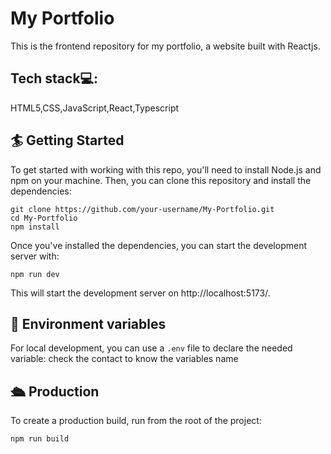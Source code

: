 # My Portfolio

This is the frontend repository for my portfolio, a website built with Reactjs.

## Tech stack💻:

HTML5,CSS,JavaScript,React,Typescript

## 🏄 Getting Started

To get started with working with this repo, you'll need to install Node.js and npm on your machine. Then, you can clone this repository and install the dependencies:

```
git clone https://github.com/your-username/My-Portfolio.git
cd My-Portfolio
npm install
```

Once you've installed the dependencies, you can start the development server with:

```
npm run dev
```

This will start the development server on http://localhost:5173/.

## 🦑 Environment variables

For local development, you can use a `.env` file to declare the needed variable: check the contact to know the variables name

## 🛳 Production

To create a production build, run from the root of the project:

```
npm run build
```
